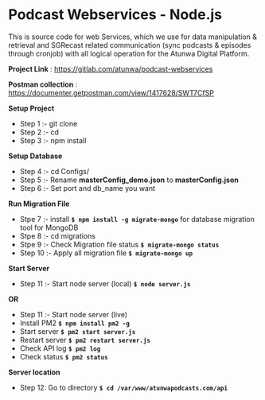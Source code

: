 # **Podcast Webservices - Node.js** #

This is source code for web Services, which we use for data manipulation & retrieval and SGRecast related communication (sync podcasts & episodes through cronjob) with all logical operation for the Atunwa Digital Platform.

**Project Link** : https://gitlab.com/atunwa/podcast-webservices

**Postman collection** : https://documenter.getpostman.com/view/1417628/SWT7CfSP

**Setup Project**

* Step 1 :- git clone <repository link> <directory name>
* Step 2 :- cd <directory name>
* Step 3 :- npm install

**Setup Database**

* Step 4 :- cd Configs/
* Step 5 :- Rename **masterConfig_demo.json** to **masterConfig.json**
* Step 6 :- Set port and db_name you want

**Run Migration File**

* Stpe 7 :- install **`$ npm install -g migrate-mongo`** for database migration tool for MongoDB
* Stpe 8 :- cd migrations
* Stpe 9 :- Check Migration file status **`$ migrate-mongo status`**
* Step 10 :- Apply all migration file **`$ migrate-mongo up`**

**Start Server**

* Step 11 :- Start node server (local)
**`$ node server.js`**

**OR**

* Step 11 :- Start node server (live)
* Install PM2 **`$ npm install pm2 -g`**
* Start server **`$ pm2 start server.js`**
* Restart server **`$ pm2 restart server.js`**
* Check API log **`$ pm2 log`**
* Check status **`$ pm2 status`**

**Server location**

* Step 12: Go to directory **`$ cd /var/www/atunwapodcasts.com/api`**
